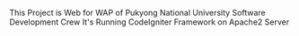 This Project is Web for WAP of Pukyong National University Software Development Crew
It's Running CodeIgniter Framework on Apache2 Server
